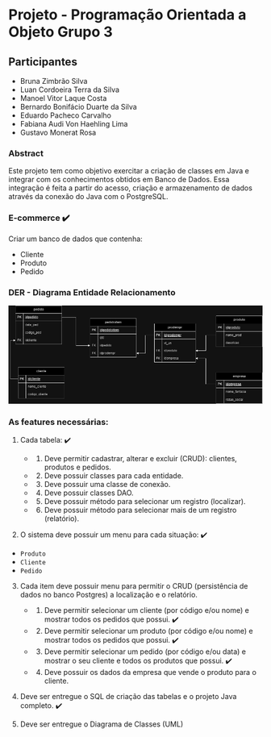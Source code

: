 # Projeto - Programação Orientada a Objeto Grupo 3
## Participantes
- Bruna Zimbrão Silva
- Luan Cordoeira Terra da Silva
- Manoel Vitor Laque Costa
- Bernardo Bonifácio Duarte da Silva
- Eduardo Pacheco Carvalho
- Fabiana Audi Von Haehling Lima
- Gustavo Monerat Rosa

### Abstract 
Este projeto tem como objetivo exercitar a criação de classes em Java e integrar com os conhecimentos obtidos em Banco de Dados. Essa integração é feita a partir do acesso, criação e armazenamento de dados através da conexão do Java com o PostgreSQL.

### E-commerce ✔️
Criar um banco de dados que contenha:

* Cliente
* Produto
* Pedido

### DER - Diagrama Entidade Relacionamento
![DER](/ProjetoPooGrupo3/DER%20BD.png)



### As features necessárias:
1. Cada tabela: ✔️
   - 1. Deve permitir cadastrar, alterar e excluir (CRUD): clientes, produtos e pedidos.
   - 2. Deve possuir classes para cada entidade.
   - 3. Deve possuir uma classe de conexão.
   - 4. Deve possuir classes DAO.
   - 5. Deve possuir método para selecionar um registro (localizar).
   - 6. Deve possuir método para selecionar mais de um registro (relatório).

2. O sistema deve possuir um menu para cada situação: ✔️

 - ``Produto``
 - ``Cliente``
 - ``Pedido``

3. Cada item deve possuir menu para permitir o CRUD (persistência de dados no banco Postgres) a localização e o relatório.
   - 1. Deve permitir selecionar um cliente (por código e/ou nome) e mostrar todos os pedidos que possui. ✔️
   - 2. Deve permitir selecionar um produto (por código e/ou nome) e mostrar todos os pedidos que possui. ✔️
   - 3. Deve permitir selecionar um pedido (por código e/ou data) e mostrar o seu cliente e todos os produtos que possui. ✔️
   - 4. Deve possuir os dados da empresa que vende o produto para o cliente.

4. Deve ser entregue o SQL de criação das tabelas e o projeto Java completo. ✔️
5. Deve ser entregue o Diagrama de Classes (UML)

